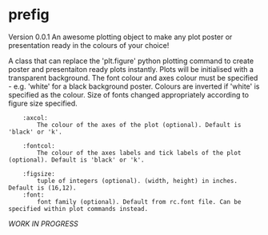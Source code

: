 prefig
======
Version 0.0.1
An awesome plotting object to make any plot poster or presentation ready in the colours of your choice! 

A class that can replace the 'plt.figure' python plotting command to create poster and presentaiton ready plots instantly. Plots will be initialised with a transparent background. The font colour and axes colour must be specified - e.g. 'white' for a black background poster. Colours are inverted if 'white' is specified as the colour. Size of fonts changed appropriately according to figure size specified. 
        
        :axcol:
            The colour of the axes of the plot (optional). Default is 'black' or 'k'.
        
        :fontcol:
            The colour of the axes labels and tick labels of the plot (optional). Default is 'black' or 'k'.
        
        :figsize:
            tuple of integers (optional). (width, height) in inches. Default is (16,12).
        :font: 
            font family (optional). Default from rc.font file. Can be specified within plot commands instead. 


*WORK IN PROGRESS*
